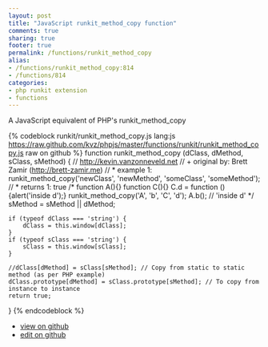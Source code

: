 ```yaml
---
layout: post
title: "JavaScript runkit_method_copy function"
comments: true
sharing: true
footer: true
permalink: /functions/runkit_method_copy
alias:
- /functions/runkit_method_copy:814
- /functions/814
categories:
- php runkit extension
- functions
---
```

A JavaScript equivalent of PHP's runkit_method_copy

<!-- more -->

{% codeblock runkit/runkit_method_copy.js lang:js https://raw.github.com/kvz/phpjs/master/functions/runkit/runkit_method_copy.js raw on github %}
function runkit_method_copy (dClass, dMethod, sClass, sMethod) {
    // http://kevin.vanzonneveld.net
    // +   original by: Brett Zamir (http://brett-zamir.me)
    // *     example 1: runkit_method_copy('newClass', 'newMethod', 'someClass', 'someMethod');
    // *     returns 1: true
/*
    function A(){}
    function C(){}
    C.d = function () {alert('inside d');}
    runkit_method_copy('A', 'b', 'C', 'd');
    A.b(); // 'inside d'
    */
    sMethod = sMethod || dMethod;

    if (typeof dClass === 'string') {
        dClass = this.window[dClass];
    }
    if (typeof sClass === 'string') {
        sClass = this.window[sClass];
    }

    //dClass[dMethod] = sClass[sMethod]; // Copy from static to static method (as per PHP example)
    dClass.prototype[dMethod] = sClass.prototype[sMethod]; // To copy from instance to instance
    return true;
}
{% endcodeblock %}

 - [view on github](https://github.com/kvz/phpjs/blob/master/functions/runkit/runkit_method_copy.js)
 - [edit on github](https://github.com/kvz/phpjs/edit/master/functions/runkit/runkit_method_copy.js)

